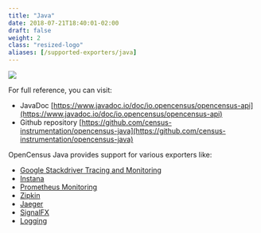 ```yaml
---
title: "Java"
date: 2018-07-21T18:40:01-02:00
draft: false
weight: 2
class: "resized-logo"
aliases: [/supported-exporters/java]
---
```


![](/images/java.png)

For full reference, you can visit:

* JavaDoc  [https://www.javadoc.io/doc/io.opencensus/opencensus-api](https://www.javadoc.io/doc/io.opencensus/opencensus-api)
* Github repository [https://github.com/census-instrumentation/opencensus-java](https://github.com/census-instrumentation/opencensus-java)

OpenCensus Java provides support for various exporters like:

* [Google Stackdriver Tracing and Monitoring](/supported-exporters/java/stackdriver)
* [Instana](/supported-exporters/java/instana)
* [Prometheus Monitoring](/supported-exporters/java/prometheus)
* [Zipkin](/supported-exporters/java/zipkin)
* [Jaeger](/supported-exporters/java/jaeger)
* [SignalFX](/supported-exporters/java/signalfx)
* [Logging](/supported-exporters/java/logging)
